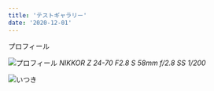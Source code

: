 ```yaml
---
title: 'テストギャラリー'
date: '2020-12-01'
---
```


プロフィール

![プロフィール](/images/profile.JPG)
*NIKKOR Z 24-70 F2.8 S 58mm f/2.8 SS 1/200*

![いつき](/images/DSC_6696.JPG)